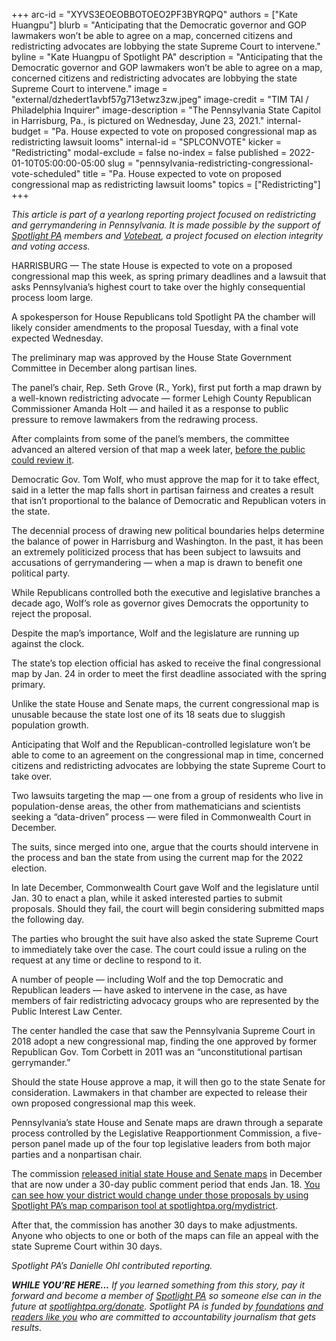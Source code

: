 +++
arc-id = "XYVS3EOEOBBOTOEO2PF3BYRQPQ"
authors = ["Kate Huangpu"]
blurb = "Anticipating that the Democratic governor and GOP lawmakers won’t be able to agree on a map, concerned citizens and redistricting advocates are lobbying the state Supreme Court to intervene."
byline = "Kate Huangpu of Spotlight PA"
description = "Anticipating that the Democratic governor and GOP lawmakers won’t be able to agree on a map, concerned citizens and redistricting advocates are lobbying the state Supreme Court to intervene."
image = "external/dzhedert1avbf57g713etwz3zw.jpeg"
image-credit = "TIM TAI / Philadelphia Inquirer"
image-description = "The Pennsylvania State Capitol in Harrisburg, Pa., is pictured on Wednesday, June 23, 2021."
internal-budget = "Pa. House expected to vote on proposed congressional map as redistricting lawsuit looms"
internal-id = "SPLCONVOTE"
kicker = "Redistricting"
modal-exclude = false
no-index = false
published = 2022-01-10T05:00:00-05:00
slug = "pennsylvania-redistricting-congressional-vote-scheduled"
title = "Pa. House expected to vote on proposed congressional map as redistricting lawsuit looms"
topics = ["Redistricting"]
+++

<i>This article is part of a yearlong reporting project focused on redistricting and gerrymandering in Pennsylvania. It is made possible by the support of </i><a href="https://lesspage.com/"><i>Spotlight PA</i></a><i> members and </i><a href="https://votebeat.org/"><i>Votebeat</i></a><i>, a project focused on election integrity and voting access.</i>

HARRISBURG — The state House is expected to vote on a proposed congressional map this week, as spring primary deadlines and a lawsuit that asks Pennsylvania’s highest court to take over the highly consequential process loom large.

A spokesperson for House Republicans told Spotlight PA the chamber will likely consider amendments to the proposal Tuesday, with a final vote expected Wednesday.

The preliminary map was approved by the House State Government Committee in December along partisan lines.

<script src="https://lesspage.com/embed.js" async></script><div data-spl-embed-version="1" data-spl-src="https://lesspage.com/embeds/newsletter/"></div>

The panel’s chair, Rep. Seth Grove (R., York), first put forth a map drawn by a well-known redistricting advocate — former Lehigh County Republican Commissioner Amanda Holt — and hailed it as a response to public pressure to remove lawmakers from the redrawing process.

After complaints from some of the panel’s members, the committee advanced an altered version of that map a week later, <a href="https://lesspage.com/news/2021/12/pa-congressional-maps-proposed-redistricting/">before the public could review it</a>.

Democratic Gov. Tom Wolf, who must approve the map for it to take effect, said in a letter the map falls short in partisan fairness and creates a result that isn’t proportional to the balance of Democratic and Republican voters in the state.

The decennial process of drawing new political boundaries helps determine the balance of power in Harrisburg and Washington. In the past, it has been an extremely politicized process that has been subject to lawsuits and accusations of gerrymandering — when a map is drawn to benefit one political party.

While Republicans controlled both the executive and legislative branches a decade ago, Wolf’s role as governor gives Democrats the opportunity to reject the proposal.

Despite the map’s importance, Wolf and the legislature are running up against the clock.

The state’s top election official has asked to receive the final congressional map by Jan. 24 in order to meet the first deadline associated with the spring primary.

Unlike the state House and Senate maps, the current congressional map is unusable because the state lost one of its 18 seats due to sluggish population growth.

Anticipating that Wolf and the Republican-controlled legislature won’t be able to come to an agreement on the congressional map in time, concerned citizens and redistricting advocates are lobbying the state Supreme Court to take over.

Two lawsuits targeting the map — one from a group of residents who live in population-dense areas, the other from mathematicians and scientists seeking a “data-driven” process — were filed in Commonwealth Court in December.

The suits, since merged into one, argue that the courts should intervene in the process and ban the state from using the current map for the 2022 election.

In late December, Commonwealth Court gave Wolf and the legislature until Jan. 30 to enact a plan, while it asked interested parties to submit proposals. Should they fail, the court will begin considering submitted maps the following day.

The parties who brought the suit have also asked the state Supreme Court to immediately take over the case. The court could issue a ruling on the request at any time or decline to respond to it.

A number of people — including Wolf and the top Democratic and Republican leaders — have asked to intervene in the case, as have members of fair redistricting advocacy groups who are represented by the Public Interest Law Center.

The center handled the case that saw the Pennsylvania Supreme Court in 2018 adopt a new congressional map, finding the one approved by former Republican Gov. Tom Corbett in 2011 was an “unconstitutional partisan gerrymander.”

Should the state House approve a map, it will then go to the state Senate for consideration. Lawmakers in that chamber are expected to release their own proposed congressional map this week.

<script src="https://lesspage.com/embed.js" async></script><div data-spl-embed-version="1" data-spl-src="https://lesspage.com/embeds/donate/"></div>

Pennsylvania’s state House and Senate maps are drawn through a separate process controlled by the Legislative Reapportionment Commission, a five-person panel made up of the four top legislative leaders from both major parties and a nonpartisan chair.

The commission <a href="https://lesspage.com/news/2021/12/pennsylvania-redistricting-state-house-senate-maps/">released initial state House and Senate maps</a> in December that are now under a 30-day public comment period that ends Jan. 18. <a href="https://lesspage.com/news/2021/12/pennsylvania-redistricting-house-senate-districts-lookup-tool/">You can see how your district would change under those proposals by using Spotlight PA’s map comparison tool at spotlightpa.org/mydistrict</a>.

After that, the commission has another 30 days to make adjustments. Anyone who objects to one or both of the maps can file an appeal with the state Supreme Court within 30 days.

<i>Spotlight PA’s Danielle Ohl contributed reporting.</i>

<i><b>WHILE YOU’RE HERE...</b></i><i> If you learned something from this story, pay it forward and become a member of </i><a href="https://lesspage.com/"><i>Spotlight PA</i></a><i> so someone else can in the future at </i><a href="http://spotlightpa.org/donate"><i>spotlightpa.org/donate</i></a><i>. Spotlight PA is funded by</i><a href="https://lesspage.com/support"><i> foundations</i></a><i> </i><a href="https://lesspage.com/support"><i>and readers like you</i></a><i> who are committed to accountability journalism that gets results.</i>
